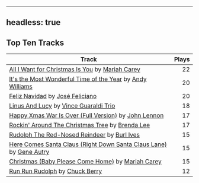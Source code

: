
---
headless: true
---

## Top Ten Tracks

| Track | Plays |
| --- |  ---: |
|[All I Want for Christmas Is You](/songs/all-i-want-for-christmas-is-you) by [Mariah Carey](/artists/mariah-carey-31885)| 22|
|[It's the Most Wonderful Time of the Year](/songs/its-the-most-wonderful-time-of-the-year) by [Andy Williams](/artists/andy-williams-16425)| 20|
|[Feliz Navidad](/songs/feliz-navidad) by [José Feliciano](/artists/jose-feliciano-30507)| 20|
|[Linus And Lucy](/songs/linus-and-lucy) by [Vince Guaraldi Trio](/artists/vince-guaraldi-trio-37943)| 18|
|[Happy Xmas War Is Over (Full Version)](/songs/happy-xmas-war-is-over-full-version) by [John Lennon](/artists/john-lennon-972)| 17|
|[Rockin' Around The Christmas Tree](/songs/rockin-around-the-christmas-tree) by [Brenda Lee](/artists/brenda-lee-18115)| 17|
|[Rudolph The Red-Nosed Reindeer](/songs/rudolph-the-red-nosed-reindeer) by [Burl Ives](/artists/burl-ives-1117)| 15|
|[Here Comes Santa Claus (Right Down Santa Claus Lane)](/songs/here-comes-santa-claus-right-down-santa-claus-lane) by [Gene Autry](/artists/gene-autry-1800)| 15|
|[Christmas (Baby Please Come Home)](/songs/christmas-baby-please-come-home) by [Mariah Carey](/artists/mariah-carey-31885)| 15|
|[Run Run Rudolph](/songs/run-run-rudolph) by [Chuck Berry](/artists/chuck-berry-644)| 12|
